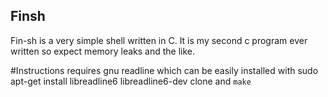 Finsh
----------
Fin-sh is a very simple shell written in C. It is my second c program ever written so expect memory leaks and the like.

#Instructions
requires gnu readline which can be easily installed with sudo apt-get install libreadline6 libreadline6-dev
clone and
`make`

